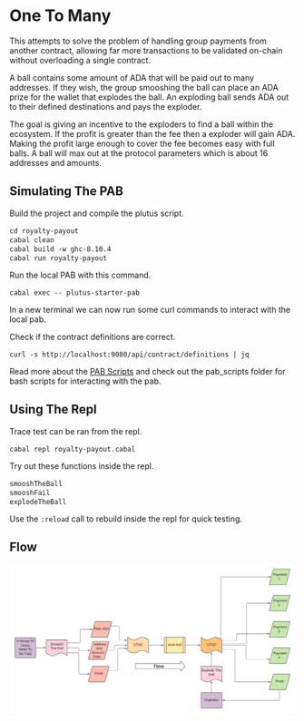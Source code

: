# One To Many

This attempts to solve the problem of handling group payments from another contract, allowing far more transactions to be validated on-chain without overloading a single contract.

A ball contains some amount of ADA that will be paid out to many addresses. If they wish, the group smooshing the ball can place an ADA prize for the wallet that explodes the ball. An exploding ball sends ADA out to their defined destinations and pays the exploder.

The goal is giving an incentive to the exploders to find a ball within the ecosystem. If the profit is greater than the fee then a exploder will gain ADA. Making the profit large enough to cover the fee becomes easy with full balls. A ball will max out at the protocol parameters which is about 16 addresses and amounts.

## Simulating The PAB

Build the project and compile the plutus script.
```
cd royalty-payout
cabal clean
cabal build -w ghc-8.10.4
cabal run royalty-payout
```

Run the local PAB with this command.
```
cabal exec -- plutus-starter-pab
```

In a new terminal we can now run some curl commands to interact with the local pab.

Check if the contract definitions are correct.
```
curl -s http://localhost:9080/api/contract/definitions | jq
```

Read more about the [PAB Scripts](pab_scripts/README.md) and check out the pab_scripts folder for bash scripts for interacting with the pab.

## Using The Repl

Trace test can be ran from the repl.

```
cabal repl royalty-payout.cabal
```

Try out these functions inside the repl.
```
smooshTheBall
smooshFail
explodeTheBall
```

Use the ```:reload``` call to rebuild inside the repl for quick testing.


## Flow

![alt text](ADABall.png)